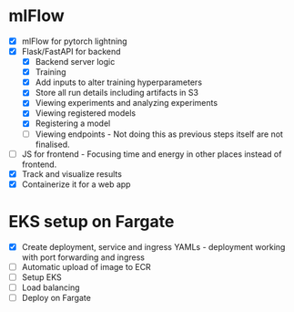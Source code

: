 
# mlFlow

- [X] mlFlow for pytorch lightning
- [X] Flask/FastAPI for backend
    - [X] Backend server logic
    - [X] Training
    - [X] Add inputs to alter training hyperparameters
    - [X] Store all run details including artifacts in S3
    - [X] Viewing experiments and analyzing experiments
    - [X] Viewing registered models
    - [X] Registering a model
    - [ ] Viewing endpoints - Not doing this as previous steps itself are not finalised.
- [ ] JS for frontend - Focusing time and energy in other places instead of frontend.
- [X] Track and visualize results
- [X] Containerize it for a web app

# EKS setup on Fargate

- [X] Create deployment, service and ingress YAMLs - deployment working with port forwarding and ingress
- [ ] Automatic upload of image to ECR
- [ ] Setup EKS
- [ ] Load balancing
- [ ] Deploy on Fargate